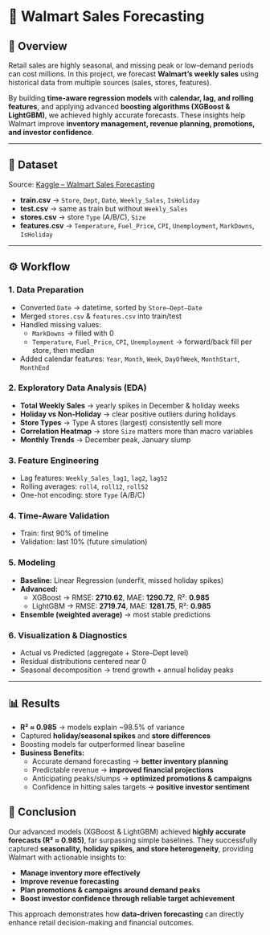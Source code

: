 
# 🛒 Walmart Sales Forecasting

## 📌 Overview

Retail sales are highly seasonal, and missing peak or low-demand periods can cost millions. In this project, we forecast **Walmart’s weekly sales** using historical data from multiple sources (sales, stores, features).

By building **time-aware regression models** with **calendar, lag, and rolling features**, and applying advanced **boosting algorithms (XGBoost & LightGBM)**, we achieved highly accurate forecasts. These insights help Walmart improve **inventory management, revenue planning, promotions, and investor confidence**.

---

## 📂 Dataset

Source: [Kaggle – Walmart Sales Forecasting](https://www.kaggle.com/c/walmart-recruiting-store-sales-forecasting)

- **train.csv** → `Store`, `Dept`, `Date`, `Weekly_Sales`, `IsHoliday`
- **test.csv** → same as train but without `Weekly_Sales`
- **stores.csv** → store `Type` (A/B/C), `Size`
- **features.csv** → `Temperature`, `Fuel_Price`, `CPI`, `Unemployment`, `MarkDowns`, `IsHoliday`

---

## ⚙️ Workflow

### 1. Data Preparation

- Converted `Date` → datetime, sorted by `Store–Dept–Date`
- Merged `stores.csv` & `features.csv` into train/test
- Handled missing values:
  - `MarkDowns` → filled with 0
  - `Temperature`, `Fuel_Price`, `CPI`, `Unemployment` → forward/back fill per store, then median
- Added calendar features: `Year`, `Month`, `Week`, `DayOfWeek`, `MonthStart`, `MonthEnd`

### 2. Exploratory Data Analysis (EDA)

- **Total Weekly Sales** → yearly spikes in December & holiday weeks
- **Holiday vs Non-Holiday** → clear positive outliers during holidays
- **Store Types** → Type A stores (largest) consistently sell more
- **Correlation Heatmap** → store `Size` matters more than macro variables
- **Monthly Trends** → December peak, January slump

### 3. Feature Engineering

- Lag features: `Weekly_Sales_lag1`, `lag2`, `lag52`
- Rolling averages: `roll4`, `roll12`, `roll52`
- One-hot encoding: store `Type` (A/B/C)

### 4. Time-Aware Validation

- Train: first 90% of timeline
- Validation: last 10% (future simulation)

### 5. Modeling

- **Baseline:** Linear Regression (underfit, missed holiday spikes)
- **Advanced:**
  - XGBoost → RMSE: **2710.62**, MAE: **1290.72**, R²: **0.985**
  - LightGBM → RMSE: **2719.74**, MAE: **1281.75**, R²: **0.985**
- **Ensemble (weighted average)** → most stable predictions

### 6. Visualization & Diagnostics

- Actual vs Predicted (aggregate + Store–Dept level)
- Residual distributions centered near 0
- Seasonal decomposition → trend growth + annual holiday peaks

---

## 📊 Results

- **R² ≈ 0.985** → models explain ~98.5% of variance
- Captured **holiday/seasonal spikes** and **store differences**
- Boosting models far outperformed linear baseline
- **Business Benefits:**
  - Accurate demand forecasting → **better inventory planning**
  - Predictable revenue → **improved financial projections**
  - Anticipating peaks/slumps → **optimized promotions & campaigns**
  - Confidence in hitting sales targets → **positive investor sentiment**

## 📌 Conclusion

Our advanced models (XGBoost & LightGBM) achieved **highly accurate forecasts (R² ≈ 0.985)**, far surpassing simple baselines. They successfully captured **seasonality, holiday spikes, and store heterogeneity**, providing Walmart with actionable insights to:

- **Manage inventory more effectively**
- **Improve revenue forecasting**
- **Plan promotions & campaigns around demand peaks**
- **Boost investor confidence through reliable target achievement**

This approach demonstrates how **data-driven forecasting** can directly enhance retail decision-making and financial outcomes.
```
